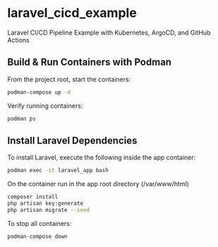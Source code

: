 # laravel_cicd_example
Laravel CI/CD Pipeline Example with Kubernetes, ArgoCD, and GitHub Actions

## Build & Run Containers with Podman

From the project root, start the containers:

```bash
podman-compose up -d
```

Verify running containers:

```bash
podman ps
```

## Install Laravel Dependencies

To install Laravel, execute the following inside the app container:

```bash
podman exec -it laravel_app bash
```

On the container run in the app root directory (/var/www/html)

```bash
composer install
php artisan key:generate
php artisan migrate --seed
```

To stop all containers:

```bash
podman-compose down
```